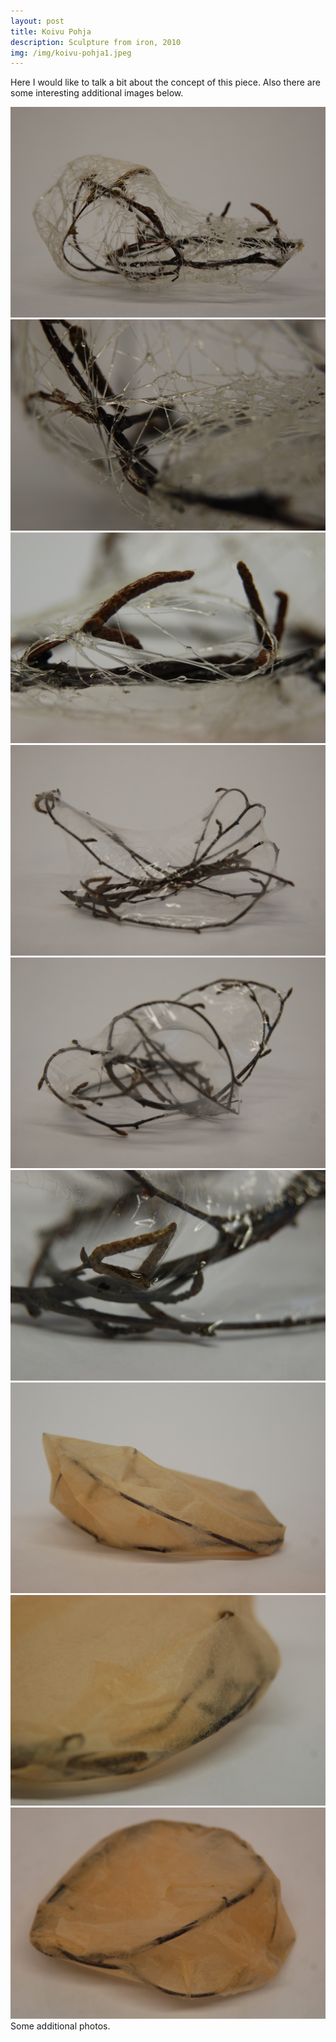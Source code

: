 ```yaml
---
layout: post
title: Koivu Pohja
description: Sculpture from iron, 2010
img: /img/koivu-pohja1.jpeg
---
```


Here I would like to talk a bit about the concept of this piece. Also there are some interesting additional images below.


<div class="img_row">
  <img class="col three" src="/img/koivu-pohja1.jpeg"/>
</div>
<div class="img_row">
  <img class="col three" src="/img/koivu-pohja2.jpeg"/>
</div>
<div class="img_row">
  <img class="col three" src="/img/koivu-pohja3.jpeg"/>
</div>
<div class="img_row">
  <img class="col three" src="/img/koivu-pohja4.jpeg"/>
</div>
<div class="img_row">
  <img class="col three" src="/img/koivu-pohja5.jpeg"/>
</div>
<div class="img_row">
  <img class="col three" src="/img/koivu-pohja6.jpeg"/>
</div>
<div class="img_row">
  <img class="col three" src="/img/koivu-pohja7.jpeg"/>
</div>
<div class="img_row">
  <img class="col three" src="/img/koivu-pohja8.jpeg"/>
</div>
<div class="img_row">
  <img class="col three" src="/img/koivu-pohja9.jpeg"/>
</div>
<div class="col three caption">
	Some additional photos.
</div>
